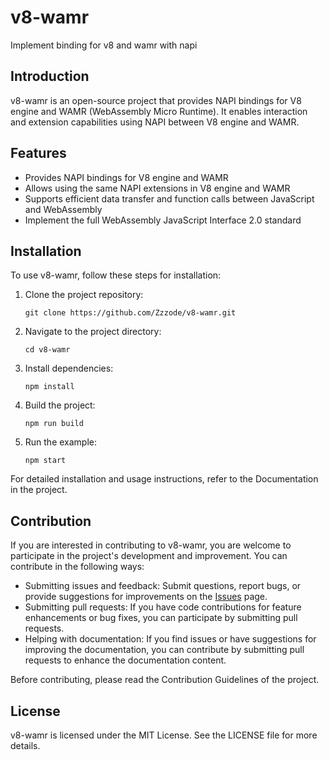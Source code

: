 # v8-wamr

Implement binding for v8 and wamr with napi

## Introduction

v8-wamr is an open-source project that provides NAPI bindings for V8 engine and WAMR (WebAssembly Micro Runtime). It enables interaction and extension capabilities using NAPI between V8 engine and WAMR.

## Features

- Provides NAPI bindings for V8 engine and WAMR
- Allows using the same NAPI extensions in V8 engine and WAMR
- Supports efficient data transfer and function calls between JavaScript and WebAssembly
- Implement the full WebAssembly JavaScript Interface 2.0 standard

## Installation

To use v8-wamr, follow these steps for installation:

1. Clone the project repository:

   ```shell
   git clone https://github.com/Zzzode/v8-wamr.git
   ```

2. Navigate to the project directory:

   ```shell
   cd v8-wamr
   ```

3. Install dependencies:

   ```shell
   npm install
   ```

4. Build the project:

   ```shell
   npm run build
   ```

5. Run the example:

   ```shell
   npm start
   ```

For detailed installation and usage instructions, refer to the Documentation in the project.

## Contribution

If you are interested in contributing to v8-wamr, you are welcome to participate in the project's development and improvement. You can contribute in the following ways:

- Submitting issues and feedback: Submit questions, report bugs, or provide suggestions for improvements on the [Issues](https://github.com/Zzzode/v8-wamr/issues) page.
- Submitting pull requests: If you have code contributions for feature enhancements or bug fixes, you can participate by submitting pull requests.
- Helping with documentation: If you find issues or have suggestions for improving the documentation, you can contribute by submitting pull requests to enhance the documentation content.

Before contributing, please read the Contribution Guidelines of the project.

## License

v8-wamr is licensed under the MIT License. See the LICENSE file for more details.
